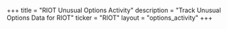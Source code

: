 +++
title = "RIOT Unusual Options Activity"
description = "Track Unusual Options Data for RIOT"
ticker = "RIOT"
layout = "options_activity"
+++

